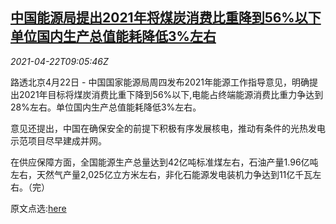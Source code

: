 <!--1619087462000-->
[中国能源局提出2021年将煤炭消费比重降到56%以下 单位国内生产总值能耗降低3%左右](https://cn.reuters.com/article/china-coal-consumption-enr-ratio-0422-idCNKBS2C910S)
------

<div><i>2021-04-22T09:05:46Z</i></div><p>路透北京4月22日 - 中国国家能源局周四发布2021年能源工作指导意见，明确提出2021年目标将煤炭消费比重下降到56%以下,电能占终端能源消费比重力争达到28%左右。单位国内生产总值能耗降低3%左右。</p><p>意见还提出，中国在确保安全的前提下积极有序发展核电，推动有条件的光热发电示范项目尽早建成并网。</p><p>在供应保障方面，全国能源生产总量达到42亿吨标准煤左右，石油产量1.96亿吨左右，天然气产量2,025亿立方米左右，非化石能源发电装机力争达到11亿千瓦左右。（完）</p><p>原文点选:<a href="http://www.nea.gov.cn/2021-04/22/c_139898478.htm">here</a></p>
